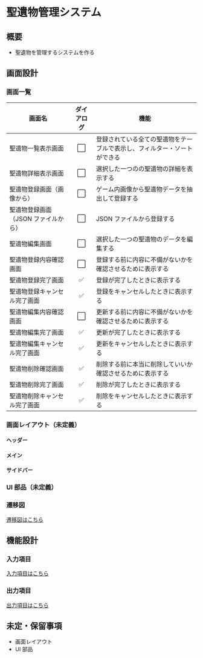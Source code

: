 # 聖遺物管理システム

## 概要

- 聖遺物を管理するシステムを作る

## 画面設計

### 画面一覧

| 画面名                              | ダイアログ | 機能                                                                     |
| ----------------------------------- | :--------: | ------------------------------------------------------------------------ |
| 聖遺物一覧表示画面                  |     ⬜     | 登録されている全ての聖遺物をテーブルで表示し、フィルター・ソートができる |
| 聖遺物詳細表示画面                  |     ⬜     | 選択した一つのの聖遺物の詳細を表示する                                   |
| 聖遺物登録画面（画像から）          |     ⬜     | ゲーム内画像から聖遺物データを抽出して登録する                           |
| 聖遺物登録画面（JSON ファイルから） |     ⬜     | JSON ファイルから登録する                                                |
| 聖遺物編集画面                      |     ⬜     | 選択した一つの聖遺物のデータを編集する                                   |
| 聖遺物登録内容確認画面              |     ⬜     | 登録する前に内容に不備がないかを確認させるために表示する                 |
| 聖遺物登録完了画面                  |     ✅     | 登録が完了したときに表示する                                             |
| 聖遺物登録キャンセル完了画面        |     ✅     | 登録をキャンセルしたときに表示する                                       |
| 聖遺物編集内容確認画面              |     ⬜     | 更新する前に内容に不備がないかを確認させるために表示する                 |
| 聖遺物編集完了画面                  |     ✅     | 更新が完了したときに表示する                                             |
| 聖遺物編集キャンセル完了画面        |     ✅     | 更新をキャンセルしたときに表示する                                       |
| 聖遺物削除確認画面                  |     ✅     | 削除する前に本当に削除していいか確認させるために表示する                 |
| 聖遺物削除完了画面                  |     ✅     | 削除が完了したときに表示する                                             |
| 聖遺物削除キャンセル完了画面        |     ✅     | 削除をキャンセルしたときに表示する                                       |

### 画面レイアウト（未定義）

#### ヘッダー

#### メイン

#### サイドバー

### UI 部品（未定義）

### 遷移図

[遷移図はこちら](transitionDiagram.md)

## 機能設計

### 入力項目

[入力項目はこちら](input.md)

### 出力項目

[出力項目はこちら](output.md)

## 未定・保留事項

- 画面レイアウト
- UI 部品
